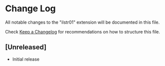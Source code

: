 # Change Log

All notable changes to the "ilstr01" extension will be documented in this file.

Check [Keep a Changelog](http://keepachangelog.com/) for recommendations on how to structure this file.

## [Unreleased]

- Initial release
